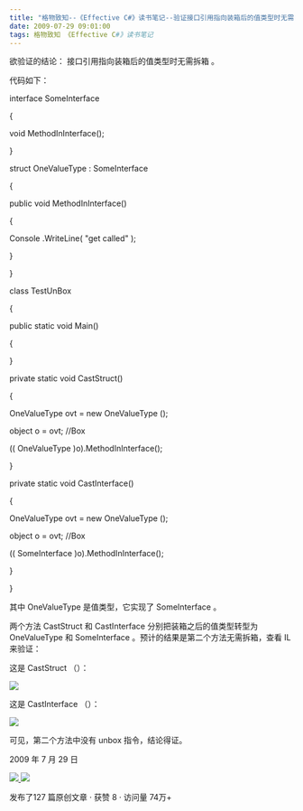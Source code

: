 ```yaml
---
title: "格物致知--《Effective C#》读书笔记--验证接口引用指向装箱后的值类型时无需拆箱"
date: 2009-07-29 09:01:00
tags: 格物致知 《Effective C#》读书笔记
---
```

欲验证的结论：  接口引用指向装箱后的值类型时无需拆箱  。



代码如下：



interface  SomeInterface

{

void  MethodInInterface();

}



struct  OneValueType  :  SomeInterface

{

public  void  MethodInInterface()

{

Console  .WriteLine(  "get called"  );

}

}



class  TestUnBox

{

public  static  void  Main()

{

}



private  static  void  CastStruct()

{

OneValueType  ovt =  new  OneValueType  ();

object  o = ovt;  //Box

((  OneValueType  )o).MethodInInterface();

}



private  static  void  CastInterface()

{

OneValueType  ovt =  new  OneValueType  ();

object  o = ovt;  //Box

((  SomeInterface  )o).MethodInInterface();

}

}



其中  OneValueType  是值类型，它实现了  SomeInterface  。



两个方法  CastStruct  和  CastInterface  分别把装箱之后的值类型转型为  OneValueType  和
SomeInterface  。预计的结果是第二个方法无需拆箱，查看  IL  来验证：



这是  CastStruct  （）：



![](https://p-blog.csdn.net/images/p_blog_csdn_net/cuipengfei1/EntryImages/20090729/2009-07-29_08-47-04.jpg)

这是  CastInterface  （）：



![](https://p-blog.csdn.net/images/p_blog_csdn_net/cuipengfei1/EntryImages/20090729/2009-07-29_08-47-18.jpg)

可见，第二个方法中没有  unbox  指令，结论得证。





2009  年  7  月  29  日





[ ![](https://profile.csdnimg.cn/5/2/5/3_cuipengfei1)
![](https://g.csdnimg.cn/static/user-reg-year/1x/11.png)
](https://blog.csdn.net/cuipengfei1)



发布了127 篇原创文章  ·  获赞 8  ·  访问量 74万+
